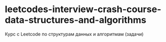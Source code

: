 # leetcodes-interview-crash-course-data-structures-and-algorithms
Курс с Leetcode по структурам данных и алгоритмам (задачи)
